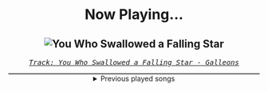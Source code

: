 <div align="center"> 
<h1>Now Playing...</h1>

![You Who Swallowed a Falling Star](https://i.scdn.co/image/ab67616d00001e02159fad104beba5f2b8438fec)
--
_<samp><a href="https://open.spotify.com/track/5l67uf7lvonZeSlxJLCkgr">Track: You Who Swallowed a Falling Star - Galleons</a></samp>_

<div style="border: 1px #4B5054 solid"></div>
<details>
  <summary>
    Previous played songs
  </summary>
  <table>
    <thead>
      <tr>
        <th>
          Artist
        </th>
        <th>
          Song
        </th>
        <th>
          Link
        </th>
      </tr>
    </thead>
    <tbody>
      <tr><td>Galleons</td><td>You Who Swallowed a Falling Star</td><td><a href="https://open.spotify.com/track/5l67uf7lvonZeSlxJLCkgr">https://open.spotify.com/track/5l67uf7lvonZeSlxJLCkgr</a></td></tr><tr><td>Galleons</td><td>Blue Lagoon</td><td><a href="https://open.spotify.com/track/6QSkdoKUzFKv4UPboQkncp">https://open.spotify.com/track/6QSkdoKUzFKv4UPboQkncp</a></td></tr><tr><td>Galleons</td><td>Russian Roulette</td><td><a href="https://open.spotify.com/track/4MNdWtMGCKz8V1tY441ptp">https://open.spotify.com/track/4MNdWtMGCKz8V1tY441ptp</a></td></tr><tr><td>Galleons</td><td>Violent Delights</td><td><a href="https://open.spotify.com/track/7JnwJ0NY3w44i8BgeVLR0l">https://open.spotify.com/track/7JnwJ0NY3w44i8BgeVLR0l</a></td></tr><tr><td>Galleons</td><td>The Downtown Dinosaur Gang, Pt. 3</td><td><a href="https://open.spotify.com/track/3tBnwHTNBUwiNKW8xMpMTz">https://open.spotify.com/track/3tBnwHTNBUwiNKW8xMpMTz</a></td></tr><tr><td>Galleons</td><td>Yakisoba Dare</td><td><a href="https://open.spotify.com/track/4Q3CJxzIDlztP6kmdHwojx">https://open.spotify.com/track/4Q3CJxzIDlztP6kmdHwojx</a></td></tr><tr><td>Galleons</td><td>Lament</td><td><a href="https://open.spotify.com/track/52UBnimIg1un2zbmrZy37l">https://open.spotify.com/track/52UBnimIg1un2zbmrZy37l</a></td></tr><tr><td>Galleons</td><td>Cashmere</td><td><a href="https://open.spotify.com/track/5rpXZCZXYvFMhWkzRYIP6V">https://open.spotify.com/track/5rpXZCZXYvFMhWkzRYIP6V</a></td></tr><tr><td>Galleons</td><td>Deadman Wonderland</td><td><a href="https://open.spotify.com/track/2xPseHduOwlOYu3ixZtWBJ">https://open.spotify.com/track/2xPseHduOwlOYu3ixZtWBJ</a></td></tr><tr><td>Galleons</td><td>Crybaby</td><td><a href="https://open.spotify.com/track/2UayNJbSUOyPc3Pj4iclkT">https://open.spotify.com/track/2UayNJbSUOyPc3Pj4iclkT</a></td></tr><tr><td>Galleons</td><td>Nothing Natural</td><td><a href="https://open.spotify.com/track/1Rut1YJUEyOq4nQ9fVJcqS">https://open.spotify.com/track/1Rut1YJUEyOq4nQ9fVJcqS</a></td></tr><tr><td>Galleons</td><td>Vagabond</td><td><a href="https://open.spotify.com/track/2DToXOJe8LwVXST6aPKSe1">https://open.spotify.com/track/2DToXOJe8LwVXST6aPKSe1</a></td></tr><tr><td>Galleons</td><td>Kiss the Sky</td><td><a href="https://open.spotify.com/track/4rG4i9JEusU4MKvTkczjSU">https://open.spotify.com/track/4rG4i9JEusU4MKvTkczjSU</a></td></tr><tr><td>Galleons</td><td>Kismet</td><td><a href="https://open.spotify.com/track/6tRayY9IoTjwNCShqdh7p7">https://open.spotify.com/track/6tRayY9IoTjwNCShqdh7p7</a></td></tr><tr><td>Galleons</td><td>Dungeon Dweller</td><td><a href="https://open.spotify.com/track/7a5az3RQGqRQRt8ijUgWrV">https://open.spotify.com/track/7a5az3RQGqRQRt8ijUgWrV</a></td></tr><tr><td>Galleons</td><td>You Who Swallowed a Falling Star</td><td><a href="https://open.spotify.com/track/5l67uf7lvonZeSlxJLCkgr">https://open.spotify.com/track/5l67uf7lvonZeSlxJLCkgr</a></td></tr><tr><td>Galleons</td><td>Blue Lagoon</td><td><a href="https://open.spotify.com/track/6QSkdoKUzFKv4UPboQkncp">https://open.spotify.com/track/6QSkdoKUzFKv4UPboQkncp</a></td></tr><tr><td>Galleons</td><td>Russian Roulette</td><td><a href="https://open.spotify.com/track/4MNdWtMGCKz8V1tY441ptp">https://open.spotify.com/track/4MNdWtMGCKz8V1tY441ptp</a></td></tr><tr><td>Galleons</td><td>Violent Delights</td><td><a href="https://open.spotify.com/track/7JnwJ0NY3w44i8BgeVLR0l">https://open.spotify.com/track/7JnwJ0NY3w44i8BgeVLR0l</a></td></tr><tr><td>Galleons</td><td>The Downtown Dinosaur Gang, Pt. 3</td><td><a href="https://open.spotify.com/track/3tBnwHTNBUwiNKW8xMpMTz">https://open.spotify.com/track/3tBnwHTNBUwiNKW8xMpMTz</a></td></tr>
    </tbody>
  </table>
</details>

</div>
